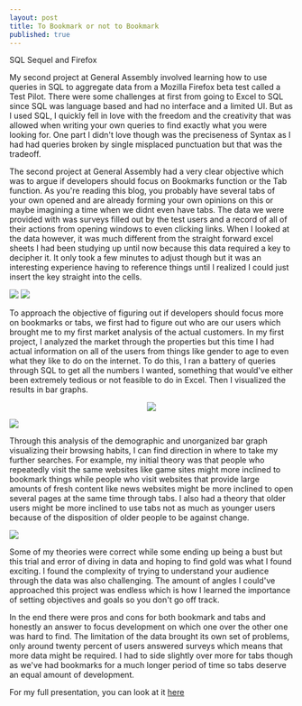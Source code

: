 ```yaml
---
layout: post
title: To Bookmark or not to Bookmark
published: true
---
```


SQL Sequel and Firefox

My second project at General Assembly involved learning how to use queries in SQL to aggregate data from a Mozilla Firefox beta test called a Test Pilot. There were some challenges at first from going to Excel to SQL since SQL was language based and had no interface and a limited UI. But as I used SQL, I quickly fell in love with the freedom and the creativity that was allowed when writing your own queries to find exactly what you were looking for. One part I didn't love though was the preciseness of Syntax as I had had queries broken by single misplaced punctuation but that was the tradeoff.

The second project at General Assembly had a very clear objective which was to argue if developers should focus on Bookmarks function or the Tab function. As you're reading this blog, you probably have several tabs of your own opened and are already forming your own opinions on this or maybe imagining a time when we didnt even have tabs. The data we were provided with was surveys filled out by the test users and a record of all of their actions from opening windows to even clicking links. When I looked at the data however, it was much different from the straight forward excel sheets I had been studying up until now because this data required a key to decipher it. It only took a few minutes to adjust though but it was an interesting experience having to reference things until I realized I could just insert the key straight into the cells.

<img src="http://i.imgur.com/cghp4Uf.jpg"> <img src="http://i.imgur.com/EItYPm3.jpg">

To approach the objective of figuring out if developers should focus more on bookmarks or tabs, we first had to figure out who are our users which brought me to my first market analysis of the actual customers. In my first project, I analyzed the market through the properties but this time I had actual information on all of the users from things like gender to age to even what they like to do on the internet. To do this, I ran a battery of queries through SQL to get all the numbers I wanted, something that would've either been extremely tedious or not feasible to do in Excel. Then I visualized the results in bar graphs.

<p align="center">
<img src="http://i.imgur.com/fNxuJqw.png"> 
</p>

<img src="http://i.imgur.com/TpVIi7l.jpg">

Through this analysis of the demographic and unorganized bar graph visualizing their browsing habits, I can find direction in where to take my further searches. For example, my initial theory was that people who repeatedly visit the same websites like game sites might more inclined to bookmark things while people who visit websites that provide large amounts of fresh content like news websites might be more inclined to open several pages at the same time through tabs. I also had a theory that older users might be more inclined to use tabs not as much as younger users because of the disposition of older people to be against change. 

<img src="http://i.imgur.com/vnKaNjv.png">

Some of my theories were correct while some ending up being a bust but this trial and error of diving in data and hoping to find gold was what I found exciting. I found the complexity of trying to understand your audience through the data was also challenging. The amount of angles I could've approached this project was endless which is how I learned the importance of setting objectives and goals so you don't go off track. 

In the end there were pros and cons for both bookmark and tabs and honestly an answer to focus development on which one over the other one was hard to find. The limitation of the data brought its own set of problems, only around twenty percent of users answered surveys which means that more data might be required. I had to side slightly over more for tabs though as we've had bookmarks for a much longer period of time so tabs deserve an equal amount of development.

For my full presentation, you can look at it [here]("https://github.com/bluufish/Firefox-/blob/master/Simon%20Chan%20Project%202%20Presentation.pdf")



